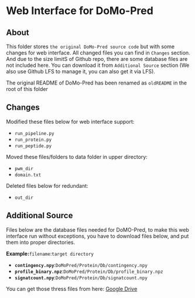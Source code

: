 # Web Interface for DoMo-Pred 

## About

This folder stores `the original DoMo-Pred source code` but with some changes for web interface. All changed files you can find in `Changes` section. And due to the size limitS of Github repo, there are some database files are not included here. You can download it from `Additional Source` section (We also use Github LFS to manage it, you can also get it via LFS).

The original README of DoMo-Pred has been renamed as `oldREADME` in the root of this folder

## Changes

Modified these files below for web interface support:

* `run_pipeline.py`
* `run_protein.py`
* `run_peptide.py`

Moved these files/folders to data folder in upper directory:

* `pwm_dir`
* `domain.txt`

Deleted files below for redundant:

* `out_dir`



## Additional Source

Files below are the database files needed for DoMO-Pred, to make this web interface run without exceptions, you have to download files below, and put them into proper directories.

__Example:__`filename`:`target directory`

* __`contingency.npy`__:`DoMoPred/Protein/Db/contingency.npy`
* __`profile_binary.npz`__:`DoMoPred/Protein/Db/profile_binary.npz`
* __`signatcount.npy`__:`DoMoPred/Protein/Db/signatcount.npy`

You can get those thress files from here: [Google Drive](https://drive.google.com/drive/folders/0B1wYCRysoEhza1J0WmVHM3VNWmM?usp=sharing)

